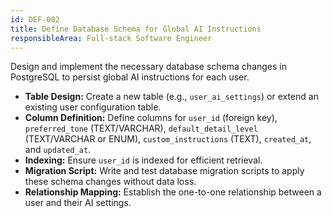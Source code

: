 ```yaml
---
id: DEF-002
title: Define Database Schema for Global AI Instructions
responsibleArea: Full-stack Software Engineer
---
```

Design and implement the necessary database schema changes in PostgreSQL to persist global AI instructions for each user.
*   **Table Design:** Create a new table (e.g., `user_ai_settings`) or extend an existing user configuration table.
*   **Column Definition:** Define columns for `user_id` (foreign key), `preferred_tone` (TEXT/VARCHAR), `default_detail_level` (TEXT/VARCHAR or ENUM), `custom_instructions` (TEXT), `created_at`, and `updated_at`.
*   **Indexing:** Ensure `user_id` is indexed for efficient retrieval.
*   **Migration Script:** Write and test database migration scripts to apply these schema changes without data loss.
*   **Relationship Mapping:** Establish the one-to-one relationship between a user and their AI settings.